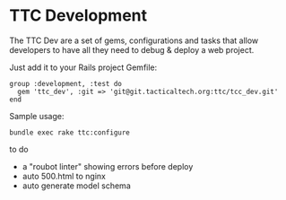 # TTC Development

The TTC Dev are a set of gems, configurations and tasks that allow developers to have all they need to debug & deploy a web project.

Just add it to your Rails project Gemfile:
```
group :development, :test do
  gem 'ttc_dev', :git => 'git@git.tacticaltech.org:ttc/tcc_dev.git'
end

```

Sample usage:
```
bundle exec rake ttc:configure
```

to do
  - a "roubot linter" showing errors before deploy
  - auto 500.html to nginx
  - auto generate model schema